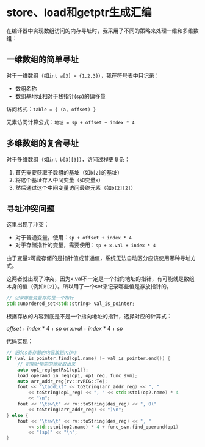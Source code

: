 # store、load和getptr生成汇编

在编译器中实现数组访问的内存寻址时，我采用了不同的策略来处理一维和多维数组：

## 一维数组的简单寻址

对于一维数组（如`int a[3] = {1,2,3}`），我在符号表中只记录：

- 数组名称
- 数组基地址相对于栈指针(sp)的偏移量

访问格式：`table = { (a, offset) }`

元素访问计算公式：`地址 = sp + offset + index * 4`

## 多维数组的复合寻址

对于多维数组（如`int b[3][3]`），访问过程更复杂：

1. 首先需要获取子数组的基址（如`b[2]`的基址）
2. 将这个基址存入中间变量（如变量`x`）
3. 然后通过这个中间变量访问最终元素（如`b[2][2]`）

## 寻址冲突问题

这里出现了冲突：

- 对于普通变量，使用：`sp + offset + index * 4`
- 对于存储指针的变量，需要使用：`sp + x.val + index * 4`

由于变量`x`可能存储的是指针值或普通值，系统无法自动区分应该使用哪种寻址方式。

这两者就出现了冲突，因为x.val不一定是一个指向地址的指针，有可能就是数组本身的值（例如`b[2]`）。所以用了一个set来记录哪些值是存放指针的。

```cpp
// 记录哪些变量存的是一个指针
std::unordered_set<std::string> val_is_pointer;
```

根据存放的内容到底是不是一个指向地址的指针，选择对应的计算式：

$offset + index * 4 + sp$ or $x.val+index*4+sp$

代码实现：

```cpp
// 把des寄存器的内容放到内存中
if (val_is_pointer.find(op1.name) != val_is_pointer.end()) {
    // 把指针指向的地址取出来
    auto op1_reg{getRs1(op1)};
    load_operand_in_reg(op1, op1_reg, func_svm);
    auto arr_addr_reg{rv::rvREG::T4};
    fout << "\taddi\t" << toString(arr_addr_reg) << ", "
        << toString(op1_reg) << ", " << std::stoi(op2.name) * 4
        << "\n";
    fout << "\tsw\t" << rv::toString(des_reg) << ", 0("
        << toString(arr_addr_reg) << ")\n";
} else {
    fout << "\tsw\t" << rv::toString(des_reg) << ", "
        << std::stoi(op2.name) * 4 + func_svm.find_operand(op1)
        << "(sp)" << "\n";
}
```

